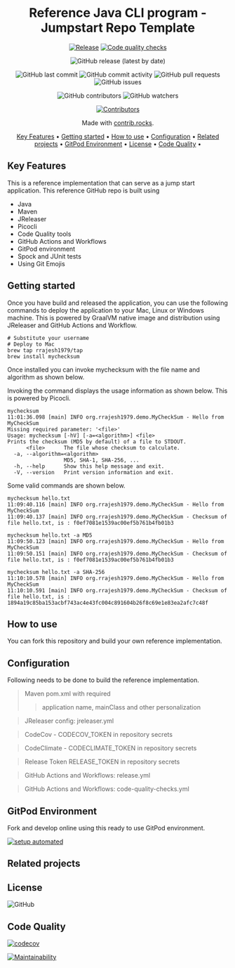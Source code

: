 <!-- markdownlint-configure-file {
  "MD013": {
    "code_blocks": false,
    "tables": false
  },
  "MD033": false,
  "MD041": false
} -->

<div align="center">

# Reference Java CLI program - Jumpstart Repo Template

[![Release](https://github.com/rrajesh1979/ref-java-cli/actions/workflows/release.yml/badge.svg)](https://github.com/rrajesh1979/ref-java-cli/actions/workflows/release.yml)
[![Code quality checks](https://github.com/rrajesh1979/ref-java-cli/actions/workflows/code-quality-checks.yml/badge.svg?branch=master)](https://github.com/rrajesh1979/ref-java-cli/actions/workflows/code-quality-checks.yml)

![GitHub release (latest by date)](https://img.shields.io/github/v/release/rrajesh1979/ref-java-cli)

![GitHub last commit](https://img.shields.io/github/last-commit/rrajesh1979/ref-java-cli)
![GitHub commit activity](https://img.shields.io/github/commit-activity/y/rrajesh1979/ref-java-cli)
![GitHub pull requests](https://img.shields.io/github/issues-pr/rrajesh1979/ref-java-cli)
![GitHub issues](https://img.shields.io/github/issues/rrajesh1979/ref-java-cli)

![GitHub contributors](https://img.shields.io/github/contributors/rrajesh1979/ref-java-cli)
![GitHub watchers](https://img.shields.io/github/watchers/rrajesh1979/ref-java-cli)

<a href="https://github.com/rrajesh1979/ref-java-cli/graphs/contributors">
  <img src="https://contrib.rocks/image?repo=rrajesh1979/ref-java-cli"  alt="Contributors"/>
</a>

Made with [contrib.rocks](https://contrib.rocks).

[Key Features](#key-features) •
[Getting started](#getting-started) •
[How to use](#how-to-use) •
[Configuration](#configuration) •
[Related projects](#related-projects) •
[GitPod Environment](#gitpod-environment) •
[License](#license) •
[Code Quality](#code-quality) •

</div>

## Key Features
<div>
This is a reference implementation that can serve as a jump start application. This reference GitHub repo is built using
<ul>
    <li>Java</li>
    <li>Maven</li>
    <li>JReleaser</li>
    <li>Picocli</li>
    <li>Code Quality tools</li>
    <li>GitHub Actions and Workflows</li>
    <li>GitPod environment</li>
    <li>Spock and JUnit tests</li>
    <li>Using Git Emojis</li>
</ul>
</div>

## Getting started

Once you have build and released the application, you can use the following commands to deploy the application to your Mac, Linux or Windows machine.
This is powered by GraalVM native image and distribution using JReleaser and GitHub Actions and Workflow.
```shell
# Substitute your username
# Deploy to Mac
brew tap rrajesh1979/tap
brew install mychecksum
```

Once installed you can invoke mychecksum with the file name and algorithm as shown below.

Invoking the command displays the usage information as shown below. This is powered by Picocli.
```shell
mychecksum
11:01:36.098 [main] INFO org.rrajesh1979.demo.MyCheckSum - Hello from MyCheckSum
Missing required parameter: '<file>'
Usage: mychecksum [-hV] [-a=<algorithm>] <file>
Prints the checksum (MD5 by default) of a file to STDOUT.
      <file>      The file whose checksum to calculate.
  -a, --algorithm=<algorithm>
                  MD5, SHA-1, SHA-256, ...
  -h, --help      Show this help message and exit.
  -V, --version   Print version information and exit.
```

Some valid commands are shown below.
```shell
mychecksum hello.txt
11:09:40.116 [main] INFO org.rrajesh1979.demo.MyCheckSum - Hello from MyCheckSum
11:09:40.137 [main] INFO org.rrajesh1979.demo.MyCheckSum - Checksum of file hello.txt, is : f0ef7081e1539ac00ef5b761b4fb01b3
```

```shell
mychecksum hello.txt -a MD5
11:09:50.123 [main] INFO org.rrajesh1979.demo.MyCheckSum - Hello from MyCheckSum
11:09:50.151 [main] INFO org.rrajesh1979.demo.MyCheckSum - Checksum of file hello.txt, is : f0ef7081e1539ac00ef5b761b4fb01b3
```

```shell
mychecksum hello.txt -a SHA-256
11:10:10.578 [main] INFO org.rrajesh1979.demo.MyCheckSum - Hello from MyCheckSum
11:10:10.591 [main] INFO org.rrajesh1979.demo.MyCheckSum - Checksum of file hello.txt, is : 1894a19c85ba153acbf743ac4e43fc004c891604b26f8c69e1e83ea2afc7c48f
```

## How to use
You can fork this repository and build your own reference implementation.

## Configuration
Following needs to be done to build the reference implementation.
> Maven pom.xml with required 
>> application name, mainClass and other personalization

> JReleaser config: jreleaser.yml

> CodeCov - CODECOV_TOKEN in repository secrets

> CodeClimate - CODECLIMATE_TOKEN in repository secrets

> Release Token RELEASE_TOKEN in repository secrets

> GitHub Actions and Workflows: release.yml

> GitHub Actions and Workflows: code-quality-checks.yml

## GitPod Environment
Fork and develop online using this ready to use GitPod environment.

[![setup automated](https://img.shields.io/badge/Gitpod-ready_to_code-orange?logo=gitpod)](https://gitpod.io/from-referrer/)

## Related projects


## License

![GitHub](https://img.shields.io/github/license/rrajesh1979/ref-java-cli)

## Code Quality

[![codecov](https://codecov.io/gh/rrajesh1979/ref-java-cli/branch/master/graph/badge.svg?token=nuivwdrnL1)](https://codecov.io/gh/rrajesh1979/ref-java-cli)

[![Maintainability](https://api.codeclimate.com/v1/badges/6bfbafbfd54e673b5a0b/maintainability)](https://codeclimate.com/github/rrajesh1979/ref-java-cli/maintainability)
